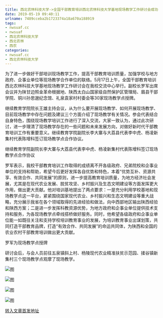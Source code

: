 ```yaml
---
title: 西北农林科技大学->全国干部教育培训西北农林科技大学基地现场教学工作研讨会成功举办 | nwsuaf.cc
date: 2019-05-19 09:40:11
urlname: 7489cceba2b1723374a18a670a188919
tags: 
- nwsuaf.cc
- nwsuaf
- 西北农林科技大学
- 西北农林
- 西农
categories:
- nwsuaf.cc
- 西北农林科技大学
---
```



为了进一步做好干部培训现场教学工作，提高干部教育培训质量，加强学校与地方政府、企事业单位等现场教学合作单位的联络。5月17日上午，全国干部教育培训西北农林科技大学基地现场教学工作研讨会在我校交流中心举行。副校长罗军出席会议并为陕甘边照金革命根据地、陕西太白山国家级自然保护区管理局、眉县干部学院、铜川孙思邈纪念馆、礼泉袁家村村委会等30家现场教学点授牌。

继续教育学院院长王雄主持会议，从为什么要开展现场教学、如何开展现场教学、目前现场教学中存在问题及建议三个方面介绍了现场教学有关情况。参会代表结合自身特色，围绕现场教学培训工作进行了深入交流，大家一致认为，通过此次研讨，进一步理清了现场教学存在的一些问题和未来发展方向，对做好新时代干部教育培训工作有重要意义。继续教育学院副院长李大寨与大荔县代表李中虎、杨凌新集村代表陈增科签订现场教学点合作协议。

继续教育学院副院长李大寨与大荔县代表李中虎、杨凌新集村代表陈增科签订现场教学点合作协议

罗军表示，我校干部教育培训工作取得的成绩离不开各级政府、兄弟院校和企事业单位的支持和帮助，希望今后更好发挥各自优势和特色，本着“优势互补、资源共享、有效合作、共同发展”的原则，进一步提高教育培训质量，为地方经济社会发展，尤其是在现代农业发展、脱贫攻坚、乡村振兴及生态文明建设等方面发挥更大作用，做出更大贡献。他对培训基地提出了两点要求：一是充分利用学校基地和现场教学点这一平台，紧紧围绕国家现代农业、乡村振兴和生态文明建设等重大战略，充分展示我省在各个领域取得的先进经验和做法，向中西部地区输出陕西经验和陕西方案；二是进一步发挥科教资源优势，为地方政府和企事业单位提供技术支持和服务，为各现场教学点牵线搭桥做好服务。同时，他希望各级政府和企事业单位能一如既往关注和支持学校培训教育事业的发展，为培训教育事业出谋划策，共同打造干部教育品牌，打造“有效合作、共同发展”的命运共同体，为陕西和全国的农业农村干部教育培训做出更大贡献。

罗军为现场教学点授牌

研讨会后，与会人员前往五泉镇斜上村、杨陵现代农业精准扶贫示范园、揉谷镇新集村三个现场教学点观摩了现场教学。



![图](https://news.nwsuaf.edu.cn/images/content/2019-05/20190518110948008654.jpg)

![图](https://news.nwsuaf.edu.cn/images/content/2019-05/20190518110927926576.jpg)

![图](https://news.nwsuaf.edu.cn/images/content/2019-05/20190518110858081451.jpg)

![图](https://news.nwsuaf.edu.cn/images/content/2019-05/20190518110832622371.jpg)

[转入文章首发地址](https://news.nwsuaf.edu.cn/xnxw/89645.htm)